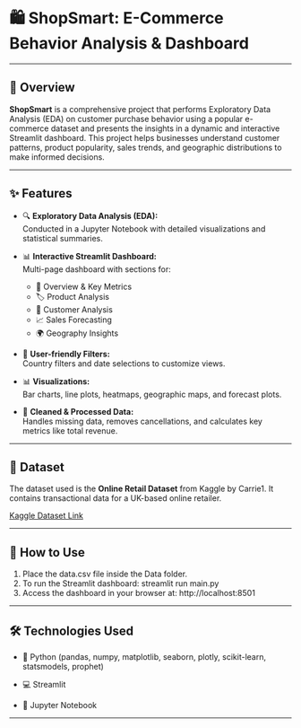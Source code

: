 # 🛍️ ShopSmart: E-Commerce Behavior Analysis & Dashboard

---

## 📌 Overview

**ShopSmart** is a comprehensive project that performs Exploratory Data Analysis (EDA) on customer purchase behavior using a popular e-commerce dataset and presents the insights in a dynamic and interactive Streamlit dashboard. This project helps businesses understand customer patterns, product popularity, sales trends, and geographic distributions to make informed decisions.

---

## ✨ Features

- 🔍 **Exploratory Data Analysis (EDA):**  
  Conducted in a Jupyter Notebook with detailed visualizations and statistical summaries.

- 📊 **Interactive Streamlit Dashboard:**  
  Multi-page dashboard with sections for:
  - 📌 Overview & Key Metrics  
  - 🏷️ Product Analysis  
  - 👥 Customer Analysis  
  - 📈 Sales Forecasting  
  - 🌍 Geography Insights  

- 🔎 **User-friendly Filters:**  
  Country filters and date selections to customize views.

- 📊 **Visualizations:**  
  Bar charts, line plots, heatmaps, geographic maps, and forecast plots.

- 🧹 **Cleaned & Processed Data:**  
  Handles missing data, removes cancellations, and calculates key metrics like total revenue.

---

## 📂 Dataset

  The dataset used is the **Online Retail Dataset** from Kaggle by Carrie1. It contains transactional data for a UK-based online retailer.

  [Kaggle Dataset Link](https://www.kaggle.com/datasets/carrie1/ecommerce-data)

---

## 🚀 How to Use

  1. Place the data.csv file inside the Data folder.
  2. To run the Streamlit dashboard: streamlit run main.py
  3. Access the dashboard in your browser at: http://localhost:8501

---

## 🛠️ Technologies Used
  - 🐍 Python (pandas, numpy, matplotlib, seaborn, plotly, scikit-learn, statsmodels, prophet)
  
  - 💻 Streamlit
  
  - 📓 Jupyter Notebook

---
